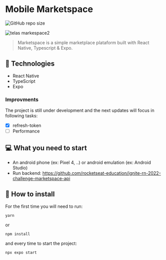 # Mobile Marketspace
![GitHub repo size](https://img.shields.io/github/repo-size/BigLeoo/mobile-marketspace?style=for-the-badge)

![telas markespace2](https://github.com/BigLeoo/mobile-marketspace/assets/97001094/cdd29f14-adbf-44a0-a41b-499e713976f4)

> Marketspace is a simple marketplace plataform built with React Native, Typescript & Expo. 

## 🧩 Technologies

- React Native
- TypeScript
- Expo

### Improvments

The project is still under development and the next updates will focus in following tasks:

- [x] refresh-token
- [ ] Performance

## 💻 What you need to start

- An android phone (ex: Pixel 4, ..) or android emulation (ex: Android Studio)
- Run backend: https://github.com/rocketseat-education/ignite-rn-2022-challenge-marketspace-api

## 🚀 How to install

For the first time you will need to run:
```
yarn
```

or

```
npm install
```

and every time to start the project:

```
npx expo start
```
